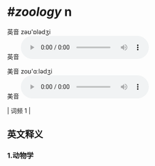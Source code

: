# ***\#zoology*** n
英音 zəʊ'ɒlədʒi  
英音
<audio src="./media/zoology1.aac" controls="controls"></audio>

美音 zoʊ'ɑːlədʒi  
美音
<audio src="./media/zoology2.aac" controls="controls"></audio>



| 词频 1 |  

英文释义
---
### 1.**动物学**  


